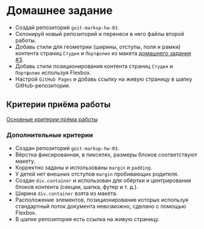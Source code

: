 # Домашнее задание

- Создай репозиторий `goit-markup-hw-03`.
- Склонируй новый репозиторий и перенеси в него файлы второй работы.
- Добавь стили для геометрии (ширины, отступы, поля и рамки) контента страниц
  `Студия` и `Портфолио` из макета
  [домашнего задания #3](https://www.figma.com/file/oTYBECAN79dXy19hzWObO4/Web-Studio-(Version-2.1)?node-id=1%3A94).
- Добавь стили позиционирования контента страниц `Студия` и `Портфолио`
  используя Flexbox.
- Настрой `GitHub Pages` и добавь ссылку на живую страницу в шапку
  GitHub-репозитория.

## Критерии приёма работы

[Основные критерии прёма работы](./criteria.md)

### Дополнительные критерии

- Создан репозиторий `goit-markup-hw-03`.
- Вёрстка фиксированная, в пикселях, размеры блоков соответствуют макету.
- Корректно заданы и использованы `margin` и `padding`.
- У детей нет внешних отступов `margin` пробивающих родителя.
- Создан `div.container` и использован для обёртки и центрирования блоков
  контента (секции, шапка, футер и т. д.).
- Ширина `div.container` взята из макета.
- Расположение элементов, позиционирование которых используя стандартный поток
  документа невозможно, сделано с помощью Flexbox.
- В шапке репозитория есть ссылка на живую страницу.
